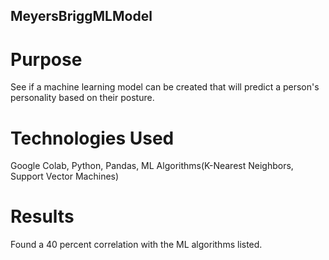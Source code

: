 ## MeyersBriggMLModel

# Purpose
See if a machine learning model can be created that will predict a person's personality based on their posture.

# Technologies Used
Google Colab, Python, Pandas, ML Algorithms(K-Nearest Neighbors, Support Vector Machines)

# Results
Found a 40 percent correlation with the ML algorithms listed.

